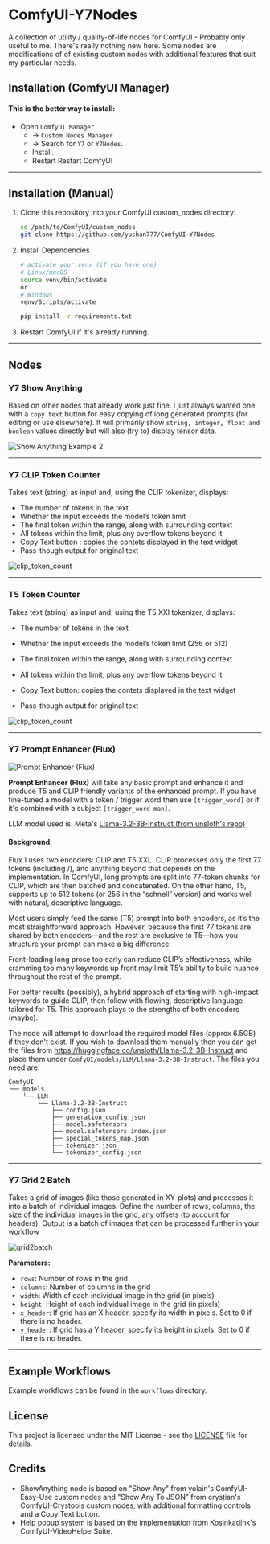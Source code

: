 # ComfyUI-Y7Nodes

A collection of utility / quality-of-life nodes for ComfyUI - Probably only useful to me.  There's really nothing new here. Some nodes are modifications of of existing custom nodes with additional features that suit my particular needs.

## Installation (ComfyUI Manager)

 #### This is the better way to install: 
 - Open `ComfyUI Manager` 
   - → `Custom Nodes Manager` 
   - → Search for `Y7` or `Y7Nodes`. 
   - Install. 
   - Restart Restart ComfyUI

------

## Installation (Manual)

1. Clone this repository into your ComfyUI custom_nodes directory:
   ```bash
   cd /path/to/ComfyUI/custom_nodes
   git clone https://github.com/yushan777/ComfyUI-Y7Nodes
   
   ```

2. Install Dependencies
   ```bash
   # activate your venv (if you have one)
   # Linux/macOS
   source venv/bin/activate
   or 
   # Windows
   venv/Scripts/activate
   
   pip install -r requirements.txt   
   ```

3. Restart ComfyUI if it's already running.

------

## Nodes

### Y7 Show Anything

Based on other nodes that already work just fine.  I just always wanted one with a `copy text` button for easy copying of long generated prompts (for editing or use elsewhere). It will primarily show `string, integer, float and boolean` values directly but will also (try to) display tensor data. 


![Show Anything Example 2 ](assets/show_anything.jpg)

---

### Y7 CLIP Token Counter

Takes text (string) as input and, using the CLIP tokenizer, displays:
- The number of tokens in the text  
- Whether the input exceeds the model’s token limit  
- The final token within the range, along with surrounding context  
- All tokens within the limit, plus any overflow tokens beyond it
- Copy Text button : copies the contets displayed in the text widget
- Pass-though output for original text

![clip_token_count](assets/clip_token_count.jpg)

------

### T5 Token Counter

Takes text (string) as input and, using the T5 XXl tokenizer, displays:

- The number of tokens in the text  

- Whether the input exceeds the model’s token limit  (256 or 512)

- The final token within the range, along with surrounding context  

- All tokens within the limit, plus any overflow tokens beyond it

- Copy Text button: copies the contets displayed in the text widget

- Pass-though output for original text

![clip_token_count](assets/t5_token_count.jpg)

------
### Y7 Prompt Enhancer (Flux)

![Prompt Enhancer (Flux) ](assets/prompt_enhancer.jpg)

**Prompt Enhancer (Flux)** will take any basic prompt and enhance it and produce T5 and CLIP friendly variants of the enhanced prompt. If you have fine-tuned a model with a token / trigger word then use `[trigger_word]` or if it's combined with a subject `[trigger_word man]`.

LLM model used is: Meta's [Llama-3.2-3B-Instruct (from unsloth's repo)](https://huggingface.co/unsloth/Llama-3.2-3B-Instruct)

#### Background: 

Flux.1 uses two encoders: CLIP and T5 XXL. CLIP processes only the first 77 tokens (including <bos>/<eos>), and anything beyond that depends on the implementation. In ComfyUI, long prompts are split into 77-token chunks for CLIP, which are then batched and concatenated. On the other hand, T5, supports up to 512 tokens (or 256 in the “schnell” version) and works well with natural, descriptive language.

Most users simply feed the same (T5) prompt into both encoders, as it’s the most straightforward approach. However, because the first 77 tokens are shared by both encoders—and the rest are exclusive to T5—how you structure your prompt can make a big difference.

Front-loading long prose too early can reduce CLIP’s effectiveness, while cramming too many keywords up front may limit T5’s ability to build nuance throughout the rest of the prompt.

For better results (possibly), a hybrid approach of starting with high-impact keywords to guide CLIP, then follow with flowing, descriptive language tailored for T5. This approach plays to the strengths of both encoders (maybe).

The node will attempt to download the required model files (approx 6.5GB) if they don't exist.  If you wish to download them manually then you can get the files from https://huggingface.co/unsloth/Llama-3.2-3B-Instruct and place them under `ComfyUI/models/LLM/Llama-3.2-3B-Instruct`. The files you need are:

```
ComfyUI
└── models
    └── LLM
        └── Llama-3.2-3B-Instruct
            ├── config.json
            ├── generation_config.json
            ├── model.safetensors
            ├── model.safetensors.index.json
            ├── special_tokens_map.json
            ├── tokenizer.json
            └── tokenizer_config.json
```




------


### Y7 Grid 2 Batch

Takes a grid of images (like those generated in XY-plots) and processes it into a batch of individual images.  Define the number of rows, columns, the size of the individual images in the grid, any offsets (to account for headers). Output is a batch of images that can be processed further in your workflow

![grid2batch](assets/grid2batch.jpg)

**Parameters:**

- `rows`: Number of rows in the grid
- `columns`: Number of columns in the grid
- `width`: Width of each individual image in the grid (in pixels)
- `height`: Height of each individual image in the grid (in pixels)
- `x_header`: If grid has an X header, specify its width in pixels. Set to 0 if there is no header.
- `y_header`: If grid has a Y header, specify its height in pixels. Set to 0 if there is no header.


---

## Example Workflows

Example workflows can be found in the `workflows` directory. 

## License

This project is licensed under the MIT License - see the [LICENSE](LICENSE) file for details.

## Credits

- ShowAnything node is based on "Show Any" from yolain's ComfyUI-Easy-Use custom nodes and "Show Any To JSON" from crystian's ComfyUI-Crystools custom nodes, with additional formatting controls and a Copy Text button.
- Help popup system is based on the implementation from Kosinkadink's ComfyUI-VideoHelperSuite.

